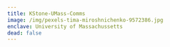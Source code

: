 ```yaml
---
title: KStone-UMass-Comms
image: /img/pexels-tima-miroshnichenko-9572386.jpg
enclave: University of Massachussetts
dead: false
---
```

